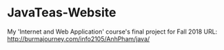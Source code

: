 # JavaTeas-Website
My  'Internet and Web Application' course's final project for Fall 2018
URL: http://burmajourney.com/info2105/AnhPham/java/
